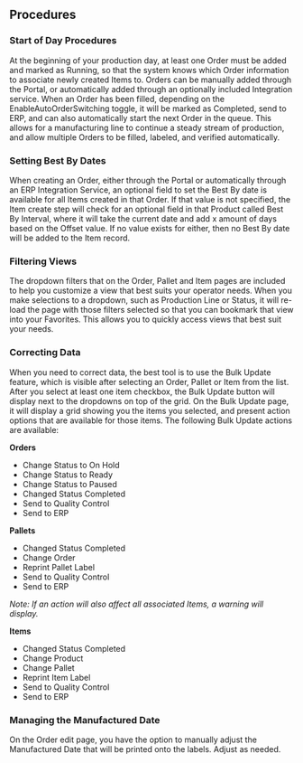 ## Procedures

### Start of Day Procedures

At the beginning of your production day, at least one Order must be added and marked as Running, so that the system knows which Order information to associate newly created Items to. Orders can be manually added through the Portal, or automatically added through an optionally included Integration service. When an Order has been filled, depending on the EnableAutoOrderSwitching toggle, it will be marked as Completed, send to ERP, and can also automatically start the next Order in the queue. This allows for a manufacturing line to continue a steady stream of production, and allow multiple Orders to be filled, labeled, and verified automatically.

### Setting Best By Dates

When creating an Order, either through the Portal or automatically through an ERP Integration Service, an optional field to set the Best By date is available for all Items created in that Order. If that value is not specified, the Item create step will check for an optional field in that Product called Best By Interval, where it will take the current date and add x amount of days based on the Offset value. If no value exists for either, then no Best By date will be added to the Item record.

### Filtering Views

The dropdown filters that on the Order, Pallet and Item pages are included to help you customize a view that best suits your operator needs. When you make selections to a dropdown, such as Production Line or Status, it will re-load the page with those filters selected so that you can bookmark that view into your Favorites. This allows you to quickly access views that best suit your needs.

### Correcting Data

When you need to correct data, the best tool is to use the Bulk Update feature, which is visible after selecting an Order, Pallet or Item from the list. After you select at least one item checkbox, the Bulk Update button will display next to the dropdowns on top of the grid. On the Bulk Update page, it will display a grid showing you the items you selected, and present action options that are available for those items. The following Bulk Update actions are available:

<b>Orders</b>
<ul>
    <li>Change Status to On Hold</li>
    <li>Change Status to Ready</li>
    <li>Change Status to Paused</li>
    <li>Changed Status Completed</li>
    <li>Send to Quality Control</li>
    <li>Send to ERP</li>
</ul>

<b>Pallets</b>
<ul>
    <li>Changed Status Completed</li>
    <li>Change Order</li>
    <li>Reprint Pallet Label</li>
    <li>Send to Quality Control</li>
    <li>Send to ERP</li>
</ul>
<i>Note: If an action will also affect all associated Items, a warning will display.</i>

<b>Items</b>
<ul>
    <li>Changed Status Completed</li>
    <li>Change Product</li>
    <li>Change Pallet</li>
    <li>Reprint Item Label</i>
    <li>Send to Quality Control</li>
    <li>Send to ERP</li>
</ul>

### Managing the Manufactured Date

On the Order edit page, you have the option to manually adjust the Manufactured Date that will be printed onto the labels. Adjust as needed.
